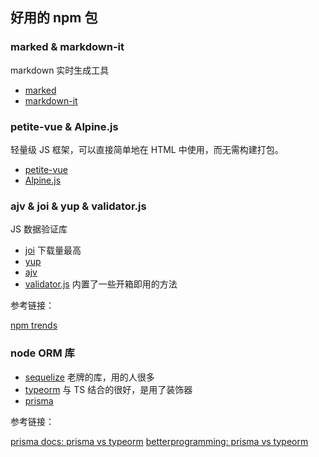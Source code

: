 ## 好用的 npm 包

### marked & markdown-it

markdown 实时生成工具

- [marked](https://github.com/markedjs/marked)
- [markdown-it](https://github.com/markdown-it/markdown-it)

### petite-vue & Alpine.js

轻量级 JS 框架，可以直接简单地在 HTML 中使用，而无需构建打包。

- [petite-vue](https://github.com/vuejs/petite-vue)
- [Alpine.js](https://github.com/alpinejs/alpine)

### ajv & joi & yup & validator.js

JS 数据验证库

- [joi](https://github.com/sideway/joi) 下载量最高
- [yup](https://github.com/jquense/yup)
- [ajv](https://github.com/ajv-validator/ajv)
- [validator.js](https://github.com/validatorjs/validator.js) 内置了一些开箱即用的方法

参考链接：

[npm trends](https://www.npmtrends.com/ajv-vs-joi-vs-yup)

### node ORM 库

- [sequelize](https://github.com/sequelize/sequelize) 老牌的库，用的人很多
- [typeorm](https://github.com/typeorm/typeorm) 与 TS 结合的很好，是用了装饰器
- [prisma](https://github.com/prisma/prisma)

参考链接：

[prisma docs: prisma vs typeorm](https://www.prisma.io/docs/concepts/more/comparisons/prisma-and-typeorm)
[betterprogramming: prisma vs typeorm](https://betterprogramming.pub/prisma-vs-typeorm-60d02f9dac64)
